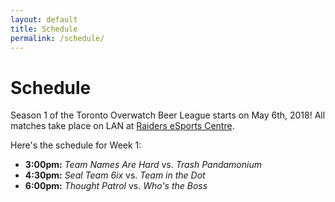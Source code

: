 ```yaml
---
layout: default
title: Schedule
permalink: /schedule/
---
```

<div class="container">
  <div class="row justify-content-center page-section-no-line">
    <div class="col-12 col-md-10 col-xl-8">
      <h1 class="text-center">Schedule</h1>
      <p>Season 1 of the Toronto Overwatch Beer League starts on May 6th, 2018! All matches take place on LAN at <a href="http://raidersesports.com/">Raiders eSports Centre</a>.</p>
      <p>Here's the schedule for Week 1:</p>
      <ul>
        <li><strong>3:00pm:</strong> <em>Team Names Are Hard</em> vs. <em>Trash Pandamonium</em></li>
        <li><strong>4:30pm:</strong> <em>Seal Team 6ix</em> vs. <em>Team in the Dot</em></li>
        <li><strong>6:00pm:</strong> <em>Thought Patrol</em> vs. <em>Who's the Boss</em></li>
      </ul>
    </div>
  </div>
</div>

